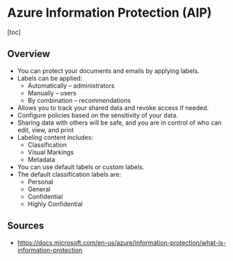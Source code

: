 # Azure Information Protection (AIP)

[toc]

## Overview

- You can protect your documents and emails by applying labels.
- Labels can be applied:
  - Automatically – administrators
  - Manually – users
  - By combination – recommendations
- Allows you to track your shared data and revoke access if needed.
- Configure policies based on the sensitivity of your data.
- Sharing data with others will be safe, and you are in control of who can edit, view, and print
- Labeling content includes:
  - Classification
  - Visual Markings
  - Metadata
- You can use default labels or custom labels.
- The default classification labels are:
  - Personal
  - General
  - Confidential
  - Highly Confidential



## Sources

- https://docs.microsoft.com/en-us/azure/information-protection/what-is-information-protection